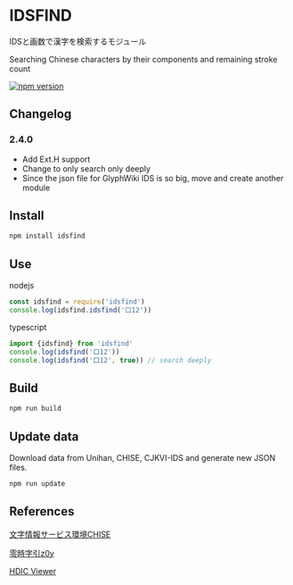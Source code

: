 
# IDSFIND

IDSと画数で漢字を検索するモジュール

Searching Chinese characters by their components and remaining stroke count

[![npm version](https://badge.fury.io/js/idsfind.svg)](https://badge.fury.io/js/idsfind)

## Changelog

### 2.4.0

- Add Ext.H support
- Change to only search only deeply
- Since the json file for GlyphWiki IDS is so big, move and create another module

## Install

```bash
npm install idsfind
```

## Use

nodejs

```js
const idsfind = require('idsfind')
console.log(idsfind.idsfind('口12'))
```

typescript

```js
import {idsfind} from 'idsfind'
console.log(idsfind('口12'))
console.log(idsfind('口12', true)) // search deeply
```

## Build

```bash
npm run build
```

## Update data

Download data from Unihan, CHISE, CJKVI-IDS and generate new JSON files.

```bash
npm run update
```

## References

[文字情報サービス環境CHISE](https://www.chise.org/index.ja.html)

[零時字引z0y](https://github.com/g0v/z0y)

[HDIC Viewer](https://hdic2.let.hokudai.ac.jp)
